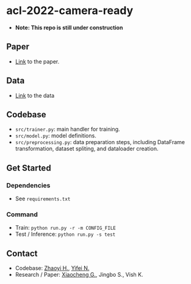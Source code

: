 # acl-2022-camera-ready

- **Note: This repo is still under construction**

## Paper
- [Link](https://aclanthology.org/2022.acl-long.28/) to the paper.

## Data
- [Link](https://www.dropbox.com/s/jronowy3gau9pku/USPTO-patents-processed.gz?dl=0) to the data

## Codebase
- `src/trainer.py`: main handler for training.
- `src/model.py`: model definitions.
- `src/preprocessing.py`: data preparation steps, including DataFrame transformation, dataset spliting, and dataloader creation.

## Get Started
### Dependencies
- See `requirements.txt`

### Command
- Train: `python run.py -r -m CONFIG_FILE`
- Test / Inference: `python run.py -s test`

## Contact
- Codebase: [Zhaoyi H.](mailto:joeyhou@seas.upenn.edu), [Yifei N.](mailto:y3ning@ucsd.edu)
- Research / Paper: [Xiaocheng G.](mailto:Xiaochen.Gao@rady.ucsd.edu), Jingbo S., Vish K.
